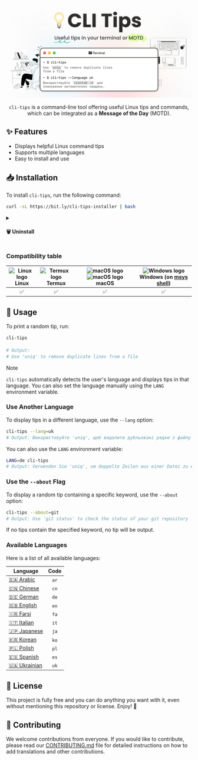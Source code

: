 <!-- markdownlint-disable first-line-h1 no-inline-html -->

<div align="center">

![CLI Tips Banner](assets/banner.png)

<p>

`cli-tips` is a command-line tool offering useful Linux tips and commands, which can be integrated as a **Message of the Day** (MOTD).

</p>

</div>

## ✨ Features

- Displays helpful Linux command tips
- Supports multiple languages
- Easy to install and use

## 📥 Installation

To install `cli-tips`, run the following command:

```bash
curl -sL https://bit.ly/cli-tips-installer | bash
```

<details>
<summary>
    <h4>🗑️ Uninstall</h4>
</summary>

To uninstall `cli-tips`, run the following command:

```bash
sudo rm -rf ${PREFIX:-/usr$([ "$(uname)" = "Darwin" ] && echo "/local")}/{bin,share}/cli-tips && hash -r
```

> **ℹ️ Note**:
>
> If you want to remove this tool from **Termux**, run the above command without `sudo`.

</details>

### Compatibility table

| <div><img src="https://upload.wikimedia.org/wikipedia/commons/f/f1/Icons8_flat_linux.svg" alt="Linux logo" width="30"/></div> **Linux** | <div><img src="https://upload.wikimedia.org/wikipedia/commons/b/b5/Termux.svg" alt="Termux logo" width="30"/></div> **Termux** | <div><img src="https://github.com/okineadev/dotload/raw/refs/heads/main/public/macos-dark-logo.svg#gh-light-mode-only" alt="macOS logo" width="30"/><img src="https://github.com/okineadev/dotload/raw/refs/heads/main/public/macos-light-logo.svg#gh-dark-mode-only" alt="macOS logo" width="30"/></div> **macOS** | <div><img src="https://github.com/okineadev/dotload/assets/81070564/99544c04-51e7-41b5-95f7-0828cfc97617" alt="Windows logo" width="30"/></div> **Windows** (on [msys shell](https://www.msys2.org/)) |
| :-------------------------------------------------------------------------------------------------------------------------------------: | :----------------------------------------------------------------------------------------------------------------------------: | :-----------------------------------------------------------------------------------------------------------------------------------------------------------------------------------------------------------------------------------------------------------------------------------------------------------------: | :---------------------------------------------------------------------------------------------------------------------------------------------------------------------------------------------------: |
|                                                                   ✅                                                                    |                                                               ✅                                                               |                                                                                                                                                         ✅                                                                                                                                                          |                                                                                                  ✅                                                                                                   |

## 🚀 Usage

To print a random tip, run:

```bash
cli-tips

# Output:
# Use 'uniq' to remove duplicate lines from a file
```

> [!NOTE]
>
> `cli-tips` automatically detects the user's language and displays tips in that language. You can also set the language manually using the `LANG` environment variable.

### Use Another Language

To display tips in a different language, use the `--lang` option:

```bash
cli-tips --lang=uk
# Output: Використовуйте 'uniq', щоб видалити дубльовані рядки з файлу
```

You can also use the `LANG` environment variable:

```bash
LANG=de cli-tips
# Output: Verwenden Sie 'uniq', um doppelte Zeilen aus einer Datei zu entfernen
```

### Use the `--about` Flag

To display a random tip containing a specific keyword, use the `--about` option:

```bash
cli-tips --about=git
# Output: Use 'git status' to check the status of your git repository
```

If no tips contain the specified keyword, no tip will be output.

### Available Languages

Here is a list of all available languages:

| Language                            | Code |
| ----------------------------------- | :--: |
| [🇸🇦 Arabic](translations/ar.txt)    | `ar` |
| [🇨🇳 Chinese](translations/cn.txt)   | `cn` |
| [🇩🇪 German](translations/de.txt)    | `de` |
| [🇬🇧 English](translations/en.txt)   | `en` |
| [🇮🇷 Farsi](translations/fa.txt)     | `fa` |
| [🇮🇹 Italian](translations/it.txt)   | `it` |
| [🇯🇵 Japanese](translations/ja.txt)  | `ja` |
| [🇰🇷 Korean](translations/ko.txt)    | `ko` |
| [🇵🇱 Polish](translations/pl.txt)    | `pl` |
| [🇪🇸 Spanish](translations/es.txt)   | `es` |
| [🇺🇦 Ukrainian](translations/uk.txt) | `uk` |

<!-- ### Specify a Custom Folder with Tips Translations

To use a custom folder with tips translations, set the `TIPS_FOLDER` environment variable:

```bash
TIPS_FOLDER=/path/to/tips cli-tips --lang=veryrarelanguage
# Output: <Tip in veryrarelanguage>
```

By default, `cli-tips` uses the built-in tips folder. The custom folder should contain text files in the following format:

```plaintext
tips_<lang_id>.txt
```

Example:

```plaintext
📂 translations/
 ├── 📄 tips_de.txt
 ├── 📄 tips_en.txt
 ├── 📄 tips_pl.txt
 └── 📄 tips_uk.txt
``` -->

## 📝 License

This project is fully free and you can do anything you want with it, even without mentioning this repository or license. Enjoy! 🚀

## 🤝 Contributing

We welcome contributions from everyone. If you would like to contribute, please read our [CONTRIBUTING.md](CONTRIBUTING.md) file for detailed instructions on how to add translations and other contributions.
